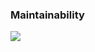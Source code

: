 ### Maintainability
<a href="https://codeclimate.com/github/Arsined/lab1-CodeClimate/maintainability"><img src="https://api.codeclimate.com/v1/badges/d6592f80b1ac8673a2ee/maintainability" /></a>
